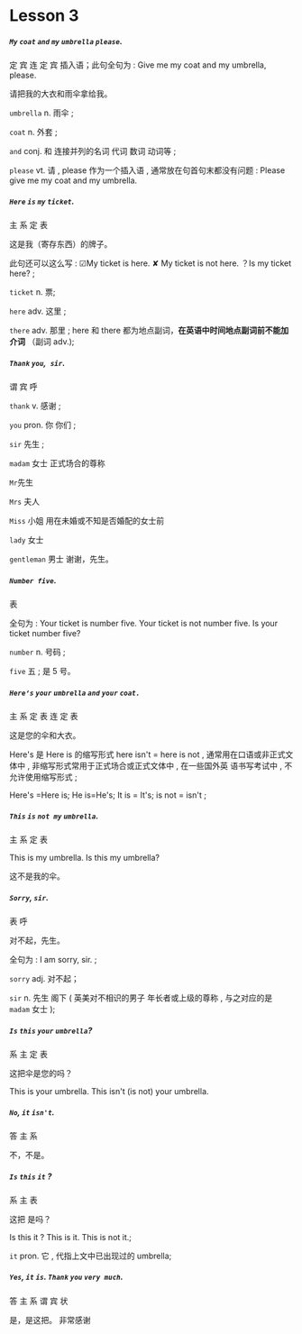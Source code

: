 # Lesson 3

##### `My` `coat` `and` `my` `umbrella` `please`. 

定 宾 连 定 宾 插入语；此句全句为 : Give me my coat and my umbrella, please.

请把我的大衣和雨伞拿给我。

`umbrella` n. 雨伞 ;

`coat` n. 外套 ; 

`and` conj. 和 连接并列的名词 代词 数词 动词等 ;  

`please` vt. 请 , please 作为一个插入语 , 通常放在句首句末都没有问题 : Please give me my coat and my umbrella. 



#####  `Here` `is` `my` `ticket`. 

主 系 定 表 

这是我（寄存东西）的牌子。

此句还可以这么写 : ☑My ticket is here. ✘ My ticket is not here. ？Is my ticket here? ; 

`ticket` n. 票;	

`here` adv. 这里 ;	 

`there` adv. 那里 ;	 here 和 there 都为地点副词，**在英语中时间地点副词前不能加介词** （副词 adv.); 



##### `Thank` `you`,` sir`.  

谓 宾 呼 

`thank` v. 感谢 ; 	

`you` pron. 你 你们 ; 	

`sir` 先生 ;	

`madam` 女士 正式场合的尊称  

`Mr`先生 

`Mrs` 夫人 

`Miss` 小姐 用在未婚或不知是否婚配的女士前 

`lady` 女士 

`gentleman` 男士  谢谢，先生。 



##### `Number five`.  

表  

全句为 :  Your ticket is number five. 	 Your ticket is not number five. 	Is your ticket number five? 

`number` n. 号码 ; 

`five` 五 ; 是 5 号。 



##### `Here‘s` `your` `umbrella` `and` `your` `coat.`  

主 系 定 表 连 定 表  

这是您的伞和大衣。 

Here's 是 Here is 的缩写形式  here isn't = here is not , 通常用在口语或非正式文体中 , 非缩写形式常用于正式场合或正式文体中 , 在一些国外英 语书写考试中 , 不允许使用缩写形式 ; 

Here's =Here is; 	He is=He's; 	It is = It's; 	is not = isn't ;	



#####  `This` `is` `not my` `umbrella`.  

主 系 定 表  

 This is my umbrella.  	Is this my umbrella?  

这不是我的伞。 



##### `Sorry`, `sir`. 

表 呼  

对不起，先生。 

全句为 : I am sorry, sir. ;	

`sorry` adj. 对不起；

`sir` n. 先生 阁下 ( 英美对不相识的男子 年长者或上级的尊称 , 与之对应的是 `madam` 女士 ); 



##### `Is` `this` `your` `umbrella`? 

系 主 定 表  

这把伞是您的吗？

This is your umbrella. 	This isn't (is not) your umbrella.   



##### `No`, `it` `isn't`.  

答 主 系  

不，不是。 



##### `Is` `this` `it` ?

 系 主 表 

这把 是吗？

Is this it ?   This is it. 	This is not it.;

`it` pron. 它 , 代指上文中已出现过的 umbrella;  



##### `Yes`, `it` `is`. `Thank` `you` `very much`.  

答 主 系 谓 宾 状  

是，是这把。 非常感谢




































